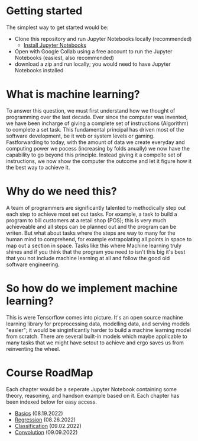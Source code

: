 # Getting started
The simplest way to get started would be:
* Clone this repository and run Jupyter Notebooks locally (recommended)
    * [Install Jupyter Notebooks](https://jupyter.org/install)
* Open with Google Collab using a free account to run the Jupyter Notebooks (easiest, also recommended)
* download a zip and run locally; you would need to have Jupyter Notebooks installed

# What is machine learning?
To answer this question, we must first understand how we thought of programming over the last decade. Ever since the computer was invented, we have been incharge of giving a complete set of instructions (Algorithm) to complete a set task. This fundamental principal has driven most of the software development, be it web or system levels or gaming. Fastforwarding to today, with the amount of data we create everyday and computing power we pocess (increasing by folds anually) we now have the capability to go beyond this principle. Instead giving it a compelte set of instructions, we now show the computer the outcome and let it figure how it the best way to achieve it.

# Why do we need this?
A team of programmers are significantly talented to methodically step out each step to achieve most set out tasks. For example, a task to build a program to bill customers at a retail shop (POS); this is very much achieveable and all steps can be planned out and the program can be writen. But what about tasks where the steps are way to many for the human mind to comprehend, for example extrapolating all points in space to map out a section in space. Tasks like this where Machine learning truly shines and if you think that the program you need to isn't this big it's best that you not include machine learning at all and follow the good old software engineering.

# So how do we implement machine learning?
This is were Tensorflow comes into picture. It's an open source machine learning library for preprocessing data, modelling data, and serving models "easier"; it would be singinficantly harder to build a machine learning model from scratch. There are several built-in models which maybe applicable to many tasks that we might have setout to achieve and ergo saves us from reinventing the wheel.

# Course RoadMap
Each chapter would be a seperate Jupyter Notebook containing some theory, reasoning, and handson example based on it. Each chapter has been indexed below for easy access.
 * [Basics](./01-Basics.ipynb) (08.19.2022)
 * [Regression](./02-Regression.ipynb) (08.26.2022)
 * [Classification](./03-Classification.ipynb) (09.02.2022)
 * [Convolution](./04-Convolution.ipynb) (09.09.2022)